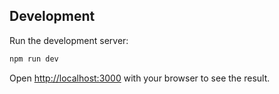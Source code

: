 ## Development

Run the development server:

```bash
npm run dev
```

Open [http://localhost:3000](http://localhost:3000) with your browser to see the result.
